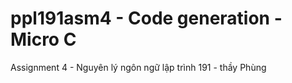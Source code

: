 # ppl191asm4 - Code generation - Micro C
Assignment 4 - Nguyên lý ngôn ngữ lập trình 191 - thầy Phùng